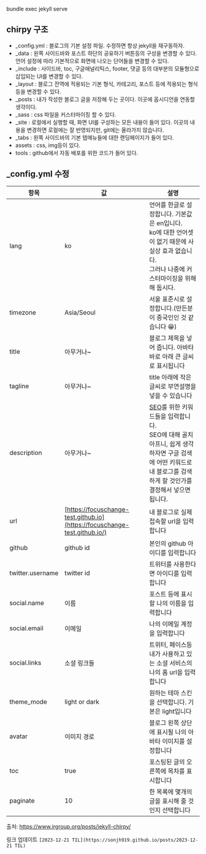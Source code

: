 bundle exec jekyll serve
## chirpy 구조
- \_config.yml : 블로그의 기본 설정 파일. 수정하면 항상 jekyll을 재구동하자.
- \_data : 왼쪽 사이드바와 포스트 하단의 공유하기 버튼등의 구성을 변경할 수 있다. 언어 설정에 따라 기본적으로 화면에 나오는 단어들을 변경할 수 있다.
- \_include : 사이드바, toc, 구글애널리틱스, footer, 댓글 등의 대부분의 모듈형으로 삽입되는 UI를 변경할 수 있다.
- \_layout : 블로그 전역에 적용되는 기본 형식, 카테고리, 포스트 등에 적용되는 형식등을 변경할 수 있다.
- \_posts : 내가 작성한 블로그 글을 저장해 두는 곳이다. 이곳에 옵시디언을 연동할 생각이다.
- \_sass : css 파일을 커스터마이징 할 수 있다.
- \_site : 로컬에서 실행할 때, 화면 UI를 구성하는 모든 내용이 들어 있다. 이곳의 내용을 변경하면 로컬에는 잘 반영되지만, git에는 올라가지 않습니다.
- \_tabs : 왼쪽 사이드바의 기본 탭메뉴들에 대한 랜딩페이지가 들어 있다.
- assets : css, img등이 있다.
- tools : github에서 자동 배포를 위한 코드가 들어 있다.

## \_config.yml 수정

|항목|값|설명|
|---|---|---|
|lang|ko|언어를 한글로 설정합니다. 기본값은 en입니다.  <br>ko에 대한 언어셋이 없기 때문에 사실상 효과 없습니다.  <br>그러나 나중에 커스터마이징을 위해 해 둡시다.|
|timezone|Asia/Seoul|서울 표준시로 설정합니다.(만든분이 중국인인 것 같습니다 😁)|
|title|아무거나~|블로그 제목을 넣어 줍니다. 아바타 바로 아래 큰 글씨로 표시됩니다|
|tagline|아무거나~|title 아래에 작은 글씨로 부연설명을 넣을 수 있습니다|
|description|아무거나~|[SEO](https://searchengineland.com/guide/what-is-seo)를 위한 키워드들을 입력합니다.  <br>SEO에 대해 골치아프니, 쉽게 생각하자면 구글 검색에 어떤 키워드로 내 블로그를 검색하게 할 것인가를 결정해서 넣으면 됩니다.|
|url|[https://focuschange-test.github.io](https://focuschange-test.github.io/)|내 블로그로 실제 접속할 url을 입력합니다|
|github|github id|본인의 github 아이디를 입력합니다|
|twitter.username|twitter id|트위터를 사용한다면 아이디를 입력합니다|
|social.name|이름|포스트 등에 표시할 나의 이름을 입력합니다|
|social.email|이메일|나의 이메일 계정을 입력합니다|
|social.links|소셜 링크들|트위터, 페이스등 내가 사용하고 있는 소셜 서비스의 나의 홈 url을 입력합니다|
|theme_mode|light or dark|원하는 테마 스킨을 선택합니다. 기본은 light입니다|
|avatar|이미지 경로|블로그 왼쪽 상단에 표시될 나의 아바타 이미지를 설정합니다|
|toc|true|포스팅된 글의 오른쪽에 목차를 표시합니다|
|paginate|10|한 목록에 몇개의 글을 표시해 줄 것인지 선택합니다|

출처: https://www.irgroup.org/posts/jekyll-chirpy/

링크 업데이트
`[2023-12-21 TIL](https://sonjh919.github.io/posts/2023-12-21 TIL)`

 